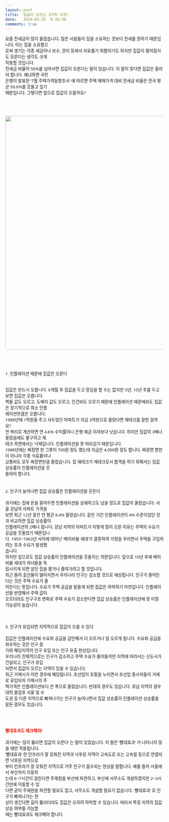 ```yaml
---
layout: post
title:  집값이 오르는 3가지 이유!
date:   2019-03-25  9:35:30
comments: true
---
```





<p><span style='color: rgb(17, 17, 17); text-transform: none; text-indent: 0px; letter-spacing: normal; font-family: "Open Sans", "Helvetica Neue", Helvetica, Arial, sans-serif; font-size: 10pt; font-style: normal; font-weight: 400; word-spacing: 0px; white-space: normal; orphans: 2; widows: 2; background-color: rgb(253, 253, 253); font-variant-ligatures: normal; font-variant-caps: normal; -webkit-text-stroke-width: 0px; text-decoration-style: initial; text-decoration-color: initial;'>요즘 전세금이 많이 올랐습니다. 많은 사람들이 집을 소유하는 것보다 전세를 원하기 때문입니다. 이는 집을 소유함으<br>로써 생기는 각종 세금이나 보수, 관리 등에서 자유롭기 위함이기도 하지만 집값이 떨어질지도 모른다는 생각도 크게<br>작용할 것입니다.<span>&nbsp;</span><br>전세금 비율이 50%를 넘어서면 집값이 오른다는 말이 있습니다. 이 말이 맞다면 집값은 올라야 합니다. 왜냐하면 국민<br>은행이 발표한 ‘7월 주택가격동향조사’ 에 따르면 주택 매매가격 대비 전세금 비율은 전국 평균 50.6%를 웃돌고 있기<br>때문입니다. 그렇다면 앞으로 집값이 오를까요?<br><br></span></p>
<p><span style='color: rgb(17, 17, 17); text-transform: none; text-indent: 0px; letter-spacing: normal; font-family: "Open Sans", "Helvetica Neue", Helvetica, Arial, sans-serif; font-size: 10pt; font-style: normal; font-weight: 400; word-spacing: 0px; white-space: normal; orphans: 2; widows: 2; background-color: rgb(253, 253, 253); font-variant-ligatures: normal; font-variant-caps: normal; -webkit-text-stroke-width: 0px; text-decoration-style: initial; text-decoration-color: initial;'>﻿</span></p>
<p><span style='color: rgb(17, 17, 17); text-transform: none; text-indent: 0px; letter-spacing: normal; font-family: "Open Sans", "Helvetica Neue", Helvetica, Arial, sans-serif; font-size: 10pt; font-style: normal; font-weight: 400; word-spacing: 0px; white-space: normal; orphans: 2; widows: 2; background-color: rgb(253, 253, 253); font-variant-ligatures: normal; font-variant-caps: normal; -webkit-text-stroke-width: 0px; text-decoration-style: initial; text-decoration-color: initial;'><span data-lightbox="lightbox" data-url="https://t1.daumcdn.net/cfile/tistory/203047454E8D302334?download"><img width="400" height="400" style="margin: 0px 0px 1rem; border-radius: 5px; width: 740px; height: auto; vertical-align: middle; display: block; cursor: pointer; max-width: 100%;" alt="" src="https://t1.daumcdn.net/cfile/tistory/203047454E8D302334" filemime="" filename="cfile2.uf@203047454E8D302334DE1D.jpg"></span><br><br></span></p>
<p><span style='color: rgb(17, 17, 17); text-transform: none; text-indent: 0px; letter-spacing: normal; font-family: "Open Sans", "Helvetica Neue", Helvetica, Arial, sans-serif; font-size: 10pt; font-style: normal; font-weight: 400; word-spacing: 0px; white-space: normal; orphans: 2; widows: 2; background-color: rgb(253, 253, 253); font-variant-ligatures: normal; font-variant-caps: normal; -webkit-text-stroke-width: 0px; text-decoration-style: initial; text-decoration-color: initial;'>1. 인플레이션 때문에 집값은 오른다</span></p>
<p><span style='color: rgb(17, 17, 17); text-transform: none; text-indent: 0px; letter-spacing: normal; font-family: "Open Sans", "Helvetica Neue", Helvetica, Arial, sans-serif; font-size: 10pt; font-style: normal; font-weight: 400; word-spacing: 0px; white-space: normal; orphans: 2; widows: 2; background-color: rgb(253, 253, 253); font-variant-ligatures: normal; font-variant-caps: normal; -webkit-text-stroke-width: 0px; text-decoration-style: initial; text-decoration-color: initial;'><br>집값은 반드시 오릅니다. 6개월 후 집값을 두고 장담을 할 수는 없지만 5년, 10년 후를 두고 보면 집값은 오릅니다.<br>벽돌 값도 오르고, 도배지 값도 오르고, 인건비도 오르기 때문에 인플레이션 때문에라도 집값은 장기적으로 최소 인플<br>레이션만큼은 오릅니다.<br>1988년에 1억원을 주고 사두었던 아파트가 지금 3억원으로 올랐다면 재테크를 잘한 걸까요?<span>&nbsp;</span><br>연 복리로 계산하면 연 4.6% 수익률이니 은행 예금 이자보다 낫습니다. 하지만 집값이 3배나 올랐음에도 불구하고 재<br>테크 측면에서는 낙제입니다. 인플레이션을 못 따라갔기 때문입니다.<br>1988년에는 짜장면 한 그릇이 700원 정도 했는데 지금은 4,000원 정도 합니다. 짜장면 뿐만이 아니라 각종 식료품이나<br>교통비도 모두 짜장면만큼 올랐습니다. 집 재테크가 재테크로서 합격을 하기 위해서는 집값 상승률이 인플레이션을 웃<br>돌아야 합니다.<br><br><br>2. 인구가 늘어나면 집값 상승률은 인플레이션을 웃돈다<br><br>과거에는 집에 돈을 묻어두면 인플레이션을 상쇄하고도 남을 정도로 집값이 올랐습니다. 서울 강남의 아파트 가격을<br>보면 최근 12년 동안 연 평균 8.4% 올랐습니다. 같은 기간 인플레이션이 4% 수준이었던 것과 비교하면 집값 상승률이<br>인플레이션의 2배나 됩니다. 강남 지역의 아파트가 이렇게 많이 오른 이유는 주택의 수요가 공급을 웃돌았기 때문입니<br>다. 1955~1963년 사이에 태어난 ‘베이비붐 세대’가 결혼하여 가정을 꾸리면서 주택을 구입하려는 초과 수요가 발생했<br>습니다.<span>&nbsp;</span><br>하지만 앞으로도 집값 상승률이 인플레이션을 웃돌지는 의문입니다. 앞으로 10년 후에 베이비붐 세대가 자녀들을 독<br>립시키게 되면 살던 집을 팔거나 줄여가려고 할 것입니다.<br>최근 들어 출산율이 떨어지면서 우리나라 인구는 감소할 것으로 예상됩니다. 인구가 줄어든다는 것은 주택 수요가 줄<br>어든다는 뜻입니다. 수요가 주택 공급을 밑돌게 되면 집값은 하락하기 마련입니다. 인플레이션을 반영해서 주택 값이<br>오르더라도 인구구조 변화로 주택 수요가 감소한다면 집값 상승률은 인플레이션에 못 미칠 가능성이 높습니다.<br><br><br></span></p>
<p><span style='color: rgb(17, 17, 17); text-transform: none; text-indent: 0px; letter-spacing: normal; font-family: "Open Sans", "Helvetica Neue", Helvetica, Arial, sans-serif; font-size: 10pt; font-style: normal; font-weight: 400; word-spacing: 0px; white-space: normal; orphans: 2; widows: 2; background-color: rgb(253, 253, 253); font-variant-ligatures: normal; font-variant-caps: normal; -webkit-text-stroke-width: 0px; text-decoration-style: initial; text-decoration-color: initial;'>3. 인구가 유입되면 지역적으로 집값이 오를 수 있다<br><br>집값은 인플레이션에 수요와 공급을 감안해서 더 오르거나 덜 오르게 됩니다. 수요와 공급을 좌우하는 것은 인구 증<br>가와 해당지역의 인구 유입 또는 인구 유출 현상입니다.<br>우리나라 전체적으로는 인구가 감소하고 주택 수요가 줄어들지만 지역에 따라서는 신도시가 건설되고, 인구가 유입<br>되면서 집값이 오르는 지역이 있을 수 있습니다.<br>최근 거제시가 이런 경우에 해당됩니다. 조선업이 호황을 누리면서 조선업 종사자들이 거제로 유입되자 거제시의 주<br>택가격은 인플레이션보다 큰 폭으로 올랐습니다. 반대의 경우도 있습니다. 호남 지역의 경우 대학 졸업후 서울 및 수<br>도권 등 다른 지역으로 빠져나가는 인구가 늘어나면서 집값 상승률이 인플레이션 상승률을 밑돈 경우도 있습니다.<br><br><strong></strong></span></p>
<p><span style='color: rgb(17, 17, 17); text-transform: none; text-indent: 0px; letter-spacing: normal; font-family: "Open Sans", "Helvetica Neue", Helvetica, Arial, sans-serif; font-size: 10pt; font-style: normal; font-weight: 400; word-spacing: 0px; white-space: normal; orphans: 2; widows: 2; background-color: rgb(253, 253, 253); font-variant-ligatures: normal; font-variant-caps: normal; -webkit-text-stroke-width: 0px; text-decoration-style: initial; text-decoration-color: initial;'><strong><font color="#e31600"><br></font></strong></span></p>
<p><span style='color: rgb(17, 17, 17); text-transform: none; text-indent: 0px; letter-spacing: normal; font-family: "Open Sans", "Helvetica Neue", Helvetica, Arial, sans-serif; font-size: 10pt; font-style: normal; font-weight: 400; word-spacing: 0px; white-space: normal; orphans: 2; widows: 2; background-color: rgb(253, 253, 253); font-variant-ligatures: normal; font-variant-caps: normal; -webkit-text-stroke-width: 0px; text-decoration-style: initial; text-decoration-color: initial;'><strong><font color="#e31600">빨대효과도 체크해라!</font></strong><br><br>과거에는 ‘길이 뚫리면 집값이 오른다’ 는 말이 있었습니다. 이 말은 ‘빨대효과’ 가 나타나지 않을 때만 적용됩니다.<br>‘빨대효과’ 란 인프라가 잘 갖춰진 지역과 낙후된 지역이 고속도로 또는 고속철 등으로 연결되면 낙후된 지역으로<br>부터 인프라가 잘 갖춰진 지역으로 거주 인구가 흡수되는 현상을 말합니다. 예를 들어 서울에서 부산까지 이동하<br>는데 6~7시간이 걸린다면 주재원을 부산에 파견하고, 부산에 사무소도 개설하겠지만 2~3시간만에 이동할 수 있<br>다면 굳이 주재원을 파견할 필요도 없고, 사무소도 개설할 필요가 없습니다. ‘빨대효과’ 로 인구가 빠져나가는 현<br>상이 생긴다면 길이 뚫리더라도 집값은 오히려 하락할 수 있습니다. 따라서 특정 지역의 집값 상승 여부를 가늠할<span>&nbsp;</span><br>때는 빨대효과도 체크해야 합니다.</span></p>
